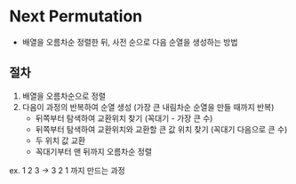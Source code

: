 # Next Permutation

- 배열을 오름차순 정렬한 뒤, 사전 순으로 다음 순열을 생성하는 방법

## 절차
1. 배열을 오름차순으로 정렬
2. 다음이 과정의 반복하여 순열 생성 (가장 큰 내림차순 순열을 만들 때까지 반복) <br>
   - 뒤쪽부터 탐색하여 교환위치 찾기 (꼭대기 - 가장 큰 수)
   - 뒤쪽부터 탐색하여 교환위치와 교환할 큰 값 위치 찾기 (꼭대기 다음으로 큰 수)
   - 두 위치 값 교환
   - 꼭대기부터 맨 뒤까지 오름차순 정렬

ex. 1 2 3 -> 3 2 1 까지 만드는 과정
